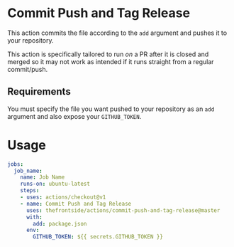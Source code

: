 # Commit Push and Tag Release
This action commits the file according to the `add` argument and pushes it to your repository.

This action is specifically tailored to run *on* a PR after it is closed and merged so it may not work as intended if it runs straight from a regular commit/push.

## Requirements
You must specify the file you want pushed to your repository as an `add` argument and also expose your `GITHUB_TOKEN`.

# Usage
```yaml
jobs:
  job_name:
    name: Job Name
    runs-on: ubuntu-latest
    steps:
    - uses: actions/checkout@v1
    - name: Commit Push and Tag Release
      uses: thefrontside/actions/commit-push-and-tag-release@master
      with:
        add: package.json
      env:
        GITHUB_TOKEN: ${{ secrets.GITHUB_TOKEN }}
```